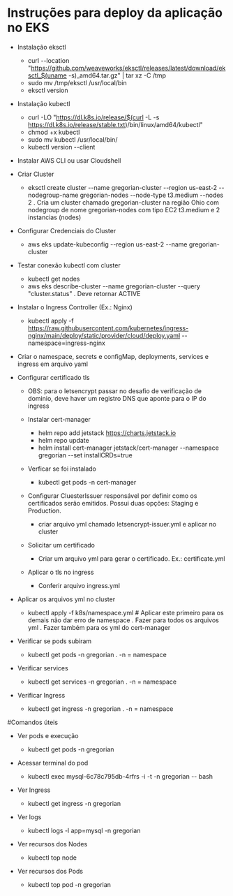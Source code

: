 # Instruções para deploy da aplicação no EKS

- Instalação eksctl
  * curl --location "https://github.com/weaveworks/eksctl/releases/latest/download/eksctl_$(uname -s)_amd64.tar.gz" | tar xz -C /tmp
  * sudo mv /tmp/eksctl /usr/local/bin
  * eksctl version

- Instalação kubectl
  * curl -LO "https://dl.k8s.io/release/$(curl -L -s https://dl.k8s.io/release/stable.txt)/bin/linux/amd64/kubectl"
  * chmod +x kubectl
  * sudo mv kubectl /usr/local/bin/
  * kubectl version --client

- Instalar AWS CLI ou usar Cloudshell

- Criar Cluster
  * eksctl create cluster --name gregorian-cluster --region us-east-2 --nodegroup-name gregorian-nodes --node-type t3.medium --nodes 2
  . Cria um cluster chamado gregorian-cluster na região Ohio com nodegroup de nome gregorian-nodes com tipo EC2 t3.medium e 2 instancias (nodes)

- Configurar Credenciais do Cluster
  * aws eks update-kubeconfig --region us-east-2 --name gregorian-cluster

- Testar conexão kubectl com cluster
  * kubectl get nodes
  * aws eks describe-cluster --name gregorian-cluster --query "cluster.status"
   . Deve retornar ACTIVE

- Instalar o Ingress Controller (Ex.: Nginx)
  * kubectl apply -f https://raw.githubusercontent.com/kubernetes/ingress-nginx/main/deploy/static/provider/cloud/deploy.yaml --namespace=ingress-nginx

- Criar o namespace, secrets e configMap, deployments, services e ingress em arquivo yaml

- Configurar certificado tls
  - OBS: para o letsencrypt passar no desafio de verificação de dominio, deve haver um registro DNS que aponte para o IP do ingress

  - Instalar cert-manager
    * helm repo add jetstack https://charts.jetstack.io
    * helm repo update
    * helm install cert-manager jetstack/cert-manager --namespace gregorian --set installCRDs=true
  - Verficar se foi instalado
    * kubectl get pods -n cert-manager
  - Configurar CluesterIssuer responsável por definir como os certificados serão emitidos. Possui duas opções: Staging e Production.
    * criar arquivo yml chamado letsencrypt-issuer.yml e aplicar no cluster
  - Solicitar um certificado
    * Criar um arquivo yml para gerar o certificado. Ex.: certificate.yml
  - Aplicar o tls no ingress
    * Conferir arquivo ingress.yml


- Aplicar os arquivos yml no cluster
  * kubectl apply -f k8s/namespace.yml # Aplicar este primeiro para os demais não dar erro de namespace
   . Fazer para todos os arquivos yml
   . Fazer também para os yml do cert-manager

- Verificar se pods subiram
  * kubectl get pods -n gregorian
   . -n = namespace

- Verificar services
  * kubectl get services -n gregorian
   . -n = namespace

- Verificar Ingress
  * kubectl get ingress -n gregorian
   . -n = namespace


#Comandos úteis
- Ver pods e execução
  * kubectl get pods -n gregorian

- Acessar terminal do pod
  * kubectl exec mysql-6c78c795db-4rfrs -i -t -n gregorian -- bash

- Ver Ingress
  * kubectl get ingress -n gregorian

- Ver logs
  * kubectl logs -l app=mysql -n gregorian

- Ver recursos dos Nodes
  * kubectl top node

- Ver recursos dos Pods
  * kubectl top pod -n gregorian